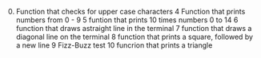 0. Function that checks for upper case characters
4 Function that prints numbers from 0 - 9
5 funtion that prints 10 times numbers 0 to 14
6 function that draws astraight line in the terminal
7 function that draws a diagonal line on the terminal
8 function that prints a square, followed by a new line
9 Fizz-Buzz test
10 funcrion that prints a triangle

